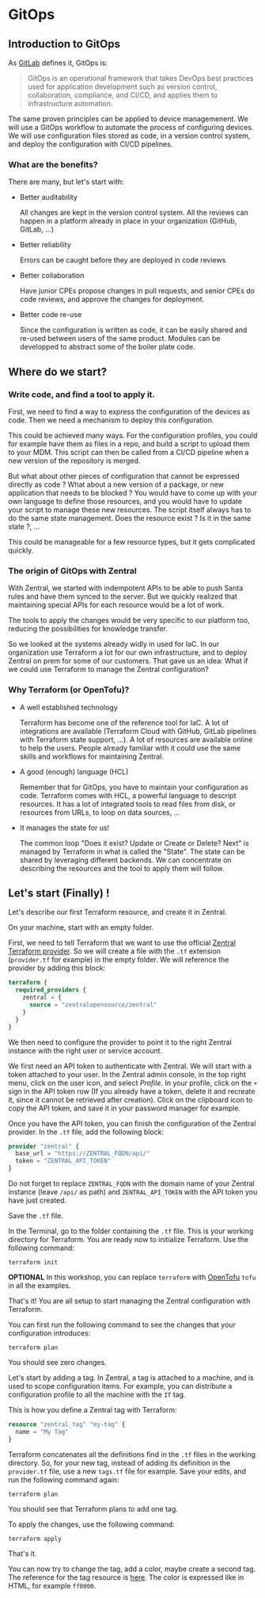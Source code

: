 # GitOps

## Introduction to GitOps

As [GitLab](https://about.gitlab.com/topics/gitops/) defines it, GitOps is:

> GitOps is an operational framework that takes DevOps best practices used for application development such as version control, collaboration, compliance, and CI/CD, and applies them to infrastructure automation.

The same proven principles can be applied to device managemenent. We will use a GitOps workflow to automate the process of configuring devices. We will use configuration files stored as code, in a version control system, and deploy the configuration with CI/CD pipelines.

### What are the benefits?

There are many, but let's start with:

 - Better auditability

    All changes are kept in the version control system. All the reviews can happen in a platform already in place in your organization (GitHub, GitLab, …)
    
 - Better reliability
    
    Errors can be caught before they are deployed in code reviews

 - Better collaboration

    Have junior CPEs propose changes in pull requests, and senior CPEs do code reviews, and approve the changes for deployment.
    
 - Better code re-use

    Since the configuration is written as code, it can be easily shared and re-used between users of the same product. Modules can be developped to abstract some of the boiler plate code.
    

## Where do we start?

### Write code, and find a tool to apply it.

First, we need to find a way to express the configuration of the devices as code. Then we need a mechanism to deploy this configuration.

This could be achieved many ways. For the configuration profiles, you could for example have them as files in a repo, and build a script to upload them to your MDM. This script can then be called from a CI/CD pipeline when a new version of the repository is merged.

But what about other pieces of configuration that cannot be expressed directly as code ? What about a new version of a package, or new application that needs to be blocked ? You would have to come up with your own language to define those resources, and you would have to update your script to manage these new resources. The script itself always has to do the same state management. Does the resource exist ? Is it in the same state ?, …

This could be manageable for a few resource types, but it gets complicated quickly.

### The origin of GitOps with Zentral

With Zentral, we started with indempotent APIs to be able to push Santa rules and have them synced to the server. But we quickly realized that maintaining special APIs for each resource would be a lot of work. 

The tools to apply the changes would be very specific to our platform too, reducing the possibilities for knowledge transfer.

So we looked at the systems already widly in used for IaC. In our organization use Terraform a lot for our own infrastructure, and to deploy Zentral on prem for some of our customers. That gave us an idea: What if we could use Terraform to manage the Zentral configuration?

### Why Terraform (or OpenTofu)?

* A well established technology

    Terraform has become one of the reference tool for IaC. A lot of integrations are available (Terraform Cloud with GitHub, GitLab pipelines with Terraform state support, …). A lot of resources are available online to help the users. People already familiar with it could use the same skills and workflows for maintaining Zentral.
    
* A good (enough) language (HCL)

    Remember that for GitOps, you have to maintain your configuration as code. Terraform comes with HCL, a powerful language to descript resources. It has a lot of integrated tools to read files from disk, or resources from URLs, to loop on data sources, …
    
* It manages the state for us!

    The common loop "Does it exist? Update or Create or Delete? Next" is managed by Terraform in what is called the "State". The state can be shared by leveraging different backends. We can concentrate on describing the resources and the tool to apply them will follow.
    
    
## Let's start (Finally) !

Let's describe our first Terraform resource, and create it in Zentral.

On your machine, start with an empty folder.

First, we need to tell Terraform that we want to use the official [Zentral Terraform provider](https://registry.terraform.io/providers/zentralopensource/zentral/latest/docs). So we will create a file with the `.tf` extension (`provider.tf` for example) in the empty folder. We will reference the provider by adding this block:

```terraform
terraform {
  required_providers {
    zentral = {
      source = "zentralopensource/zentral"
    }
  }
}
```

We then need to configure the provider to point it to the right Zentral instance with the right user or service account.

We first need an API token to authenticate with Zentral. We will start with a token attached to your user. In the Zentral admin console, in the top right menu, click on the user icon, and select _Profile_. In your profile, click on the `+` sign in the API token row (If you already have a token, delete it and recreate it, since it cannot be retrieved after creation). Click on the clipboard icon to copy the API token, and save it in your password manager for example.

Once you have the API token, you can finish the configuration of the Zentral provider. In the `.tf` file, add the following block:

```terraform
provider "zentral" {
  base_url = "https://ZENTRAL_FQDN/api/"
  token = "ZENTRAL_API_TOKEN"
}
```

Do not forget to replace `ZENTRAL_FQDN` with the domain name of your Zentral instance (leave `/api/` as path) and `ZENTRAL_API_TOKEN` with the API token you have just created.

Save the `.tf` file.

In the Terminal, go to the folder containing the `.tf` file. This is your working directory for Terraform. You are ready now to initialize Terraform. Use the following command:

```
terraform init
```

**OPTIONAL** In this workshop, you can replace `terraform` with [OpenTofu](https://opentofu.org/) `tofu` in all the examples.

That's it! You are all setup to start managing the Zentral configuration with Terraform.

You can first run the following command to see the changes that your configuration introduces:

```
terraform plan
```

You should see zero changes.

Let's start by adding a tag. In Zentral, a tag is attached to a machine, and is used to scope configuration items. For example, you can distribute a configuration profile to all the machine with the `IT` tag.

This is how you define a Zentral tag with Terraform:

```terraform
resource "zentral_tag" "my-tag" {
  name = "My Tag"
}
```

Terraform concatenates all the definitions find in the `.tf` files in the working directory. So, for your new tag, instead of adding its definition in the `provider.tf` file, use a new `tags.tf` file for example. Save your edits, and run the following command again:

```
terraform plan
```

You should see that Terraform plans to add one tag.

To apply the changes, use the following command:

```
terraform apply
```

That's it.

You can now try to change the tag, add a color, maybe create a second tag. The reference for the tag resource is [here](https://registry.terraform.io/providers/zentralopensource/zentral/latest/docs/resources/tag). The color is expressed like in HTML, for example `ff0000`.